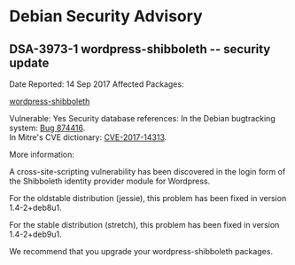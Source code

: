 
Debian Security Advisory
========================


DSA-3973-1 wordpress-shibboleth -- security update
--------------------------------------------------



Date Reported:
14 Sep 2017
Affected Packages:

[wordpress-shibboleth](https://packages.debian.org/src:wordpress-shibboleth)

Vulnerable:
Yes
Security database references:
In the Debian bugtracking system: [Bug 874416](https://bugs.debian.org/cgi-bin/bugreport.cgi?bug=874416).  
In Mitre's CVE dictionary: [CVE-2017-14313](https://security-tracker.debian.org/tracker/CVE-2017-14313).  

More information:

A cross-site-scripting vulnerability has been discovered in the login
form of the Shibboleth identity provider module for Wordpress.


For the oldstable distribution (jessie), this problem has been fixed
in version 1.4-2+deb8u1.


For the stable distribution (stretch), this problem has been fixed in
version 1.4-2+deb9u1.


We recommend that you upgrade your wordpress-shibboleth packages.





